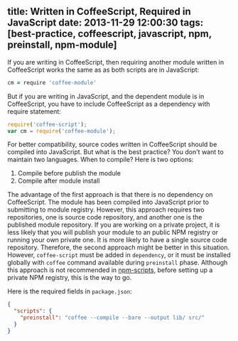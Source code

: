 title: Written in CoffeeScript, Required in JavaScript
date: 2013-11-29 12:00:30
tags: [best-practice, coffeescript, javascript, npm, preinstall, npm-module]
---

If you are writing in CoffeeScript, then requiring another module written in CoffeeScript works the same as as both scripts are in JavaScript:

```coffeescript
cm = require 'coffee-module'
```

But if you are writing in JavaScript, and the dependent module is in CoffeeScript, you have to include CoffeeScript as a dependency with require statement:

```javascript
require('coffee-script');
var cm = require('coffee-module');
```

For better compatibility, source codes written in CoffeeScript should be compiled into JavaScript. But what is the best practice? You don't want to maintain two languages. When to compile? Here is two options:

1. Compile before publish the module
2. Compile after module install

The advantage of the first approach is that there is no dependency on CoffeeScript. The module has been compiled into JavaScript prior to submitting to module registry. However, this approach requires two repositories, one is source code repository, and another one is the published module repository. If you are working on a private project, it is less likely that you will publish your module to an public NPM registry or running your own private one. It is more likely to have a single source code repository. Therefore, the second approach might be better in this situation. However, `coffee-script` must be added in `dependency`, or it must be installed globally with `coffee` command available during `preinstall` phase. Although this approach is not recommended in [npm-scripts][], before setting up a private NPM registry, this is the way to go.

Here is the required fields in `package.json`:
```json
{
  "scripts": {
    "preinstall": "coffee --compile --bare --output lib/ src/"
  }
}
```

[npm-scripts]: https://npmjs.org/doc/misc/npm-scripts.html
